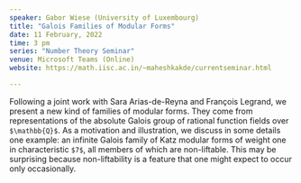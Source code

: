 ```yaml
---
speaker: Gabor Wiese (University of Luxembourg)
title: "Galois Families of Modular Forms"
date: 11 February, 2022
time: 3 pm
series: "Number Theory Seminar"
venue: Microsoft Teams (Online)
website: https://math.iisc.ac.in/~maheshkakde/currentseminar.html

---
```


Following a joint work with Sara Arias-de-Reyna and François Legrand, we present a new kind of families of modular forms. They come from representations of the absolute Galois group of rational function fields over `$\mathbb{Q}$`. As a motivation and illustration, we discuss in some details one example: an infinite Galois family of Katz modular forms of weight one in characteristic `$7$`, all members of which are non-liftable. This may be surprising because non-liftability is a feature that one might expect to occur only occasionally.
